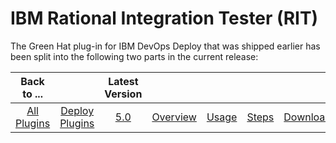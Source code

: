 
# IBM Rational Integration Tester (RIT)

The Green Hat plug-in for IBM DevOps Deploy that was shipped earlier has been split into the following two parts in the current release:

|Back to ...||Latest Version|||||
| :---: | :---: | :---: | :---: | :---: | :---: | :---: |
|[All Plugins](../../index.md)|[Deploy Plugins](../README.md)|[5.0](https://raw.githubusercontent.com/UrbanCode/IBM-UCD-PLUGINS/main/files/RIT-UCD/RIT-UCD-5.0.zip)|[Overview](overview.md)|[Usage](usage.md)|[Steps](steps.md)|[Downloads](downloads.md)|

